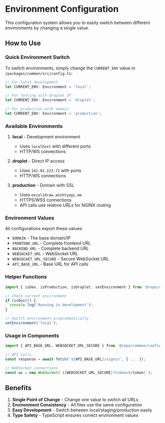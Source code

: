 # Environment Configuration

This configuration system allows you to easily switch between different environments by changing a single value.

## How to Use

### Quick Environment Switch

To switch environments, simply change the `CURRENT_ENV` value in `/packages/common/src/config.ts`:

```typescript
// For local development
let CURRENT_ENV: Environment = 'local';

// For testing with droplet IP
let CURRENT_ENV: Environment = 'droplet';

// For production with domain
let CURRENT_ENV: Environment = 'production';
```

### Available Environments

1. **local** - Development environment
   - Uses `localhost` with different ports
   - HTTP/WS connections

2. **droplet** - Direct IP access
   - Uses `142.93.223.72` with ports
   - HTTP/WS connections

3. **production** - Domain with SSL
   - Uses `excalidraw.anshtyagi.me`
   - HTTPS/WSS connections
   - API calls use relative URLs for NGINX routing

### Environment Values

All configurations export these values:
- `DOMAIN` - The base domain/IP
- `FRONTEND_URL` - Complete frontend URL
- `BACKEND_URL` - Complete backend URL
- `WEBSOCKET_URL` - WebSocket URL
- `WEBSOCKET_URL_SECURE` - Secure WebSocket URL
- `API_BASE_URL` - Base URL for API calls

### Helper Functions

```typescript
import { isDev, isProduction, isDroplet, setEnvironment } from '@repo/common/config';

// Check current environment
if (isDev()) {
  console.log('Running in development');
}

// Switch environment programmatically
setEnvironment('local');
```

### Usage in Components

```typescript
import { API_BASE_URL, WEBSOCKET_URL_SECURE } from '@repo/common/config';

// API calls
const response = await fetch(`${API_BASE_URL}/signin`, { ... });

// WebSocket connections
const ws = new WebSocket(`${WEBSOCKET_URL_SECURE}?token=${token}`);
```

## Benefits

1. **Single Point of Change** - Change one value to switch all URLs
2. **Environment Consistency** - All files use the same configuration
3. **Easy Development** - Switch between local/staging/production easily
4. **Type Safety** - TypeScript ensures correct environment values
